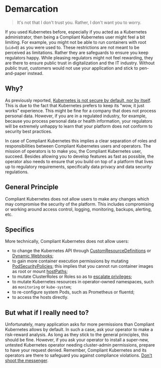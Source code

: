 Demarcation
===========

> It's not that I don't trust you. Rather, I don't want you to worry.

If you used Kubernetes before, especially if you acted as a Kubernetes administrator, then being a Compliant Kubernetes user might feel a bit limiting. For example, you might not be able to run containers with root (`uid=0`) as you were used to. These restrictions are not meant to be perceived as limitations. Rather they are safeguards to ensure you keep regulators happy. While pleasing regulators might not feel rewarding, they are there to ensure public trust in digitalization and the IT industry. Without public trust, customers would not use your application and stick to pen-and-paper instead.

Why?
----
As previously reported, [Kubernetes is not secure by default, nor by itself](https://searchitoperations.techtarget.com/news/252487963/Kubernetes-security-defaults-prompt-upstream-dilemma). This is due to the fact that Kubernetes prefers to keep its "wow, it just works" experience. This might be fine for a company that does not process personal data. However, if you are in a regulated industry, for example, because you process personal data or health information, your regulators will be extremely unhappy to learn that your platform does not conform to security best practices.

In case of Compliant Kubernetes this implies a clear separation of roles and responsibilities between Compliant Kubernetes users and operators.
The mission of operators is to make you, the Compliant Kubernetes user, succeed. Besides allowing you to develop features as fast as possible, the operator also needs to ensure that you build on top of a platform that lives up to regulatory requirements, specifically data privacy and data security regulations.

General Principle
-----------------

Compliant Kubernetes does not allow users to make any changes which may compromise the security of the platform. This includes compromising or working around access control, logging, monitoring, backups, alerting, etc.

Specifics
---------
More technically, Compliant Kubernetes does not allow users:

* to change the Kubernetes API through [CustomResourceDefinitions](https://kubernetes.io/docs/concepts/extend-kubernetes/api-extension/custom-resources/) or [Dynamic Webhooks](https://kubernetes.io/docs/reference/access-authn-authz/extensible-admission-controllers/#admission-webhooks);
* to gain more container execution permissions by mutating [PodSecurityPolicies](https://kubernetes.io/docs/concepts/policy/pod-security-policy/); this implies that you cannot run container images as root or mount [hostPaths](https://kubernetes.io/docs/concepts/storage/volumes/#hostpath);
* to mutate ClusterRoles or Roles so as to [escalate privileges](https://v1-19.docs.kubernetes.io/docs/reference/access-authn-authz/rbac/#privilege-escalation-prevention-and-bootstrapping);
* to mutate Kubernetes resources in operator-owned namespaces, such as `monitoring` or `kube-system`;
* to re-configure system Pods, such as Prometheus or fluentd;
* to access the hosts directly.

But what if I really need to?
-----------------------------
Unfortunately, many application asks for more permissions than Compliant Kubernetes allows by default. In such a case, ask your operator to make a risk-reward analysis. As long as they stick to the general principles, this should be fine. However, if you ask your operator to install a super-new, untested Kubernetes operator needing cluster-admin permissions, prepare to have your request denied. Remember, Compliant Kubernetes and its operators are there to safeguard you against compliance violations. [Don't shoot the messenger](https://en.wikipedia.org/wiki/Shooting_the_messenger).
